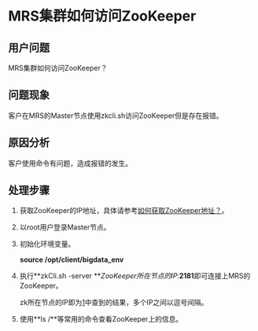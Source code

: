 # MRS集群如何访问ZooKeeper<a name="mrs_03_0211"></a>

## 用户问题<a name="section18305143583116"></a>

MRS集群如何访问ZooKeeper？

## 问题现象<a name="section117424454313"></a>

客户在MRS的Master节点使用zkcli.sh访问ZooKeeper但是存在报错。

## 原因分析<a name="section1237061220324"></a>

客户使用命令有问题，造成报错的发生。

## 处理步骤<a name="section11365635122812"></a>

1.  <a name="li84321112520"></a>获取ZooKeeper的IP地址，具体请参考[如何获取ZooKeeper地址？](https://support.huaweicloud.com/mrs_faq/mrs_03_1071.html)。
2.  以root用户登录Master节点。
3.  初始化环境变量。

    **source /opt/client/bigdata\_env**

4.  执行**zkCli.sh -server **_ZooKeeper所在节点的IP_:**2181**即可连接上MRS的ZooKeeper。

    zk所在节点的IP即为[1](#li84321112520)中查到的结果，多个IP之间以逗号间隔。

5.  使用**ls /**等常用的命令查看ZooKeeper上的信息。

